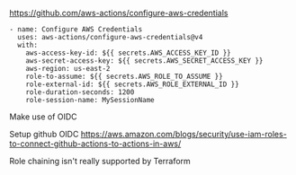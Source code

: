 https://github.com/aws-actions/configure-aws-credentials

    - name: Configure AWS Credentials
      uses: aws-actions/configure-aws-credentials@v4
      with:
        aws-access-key-id: ${{ secrets.AWS_ACCESS_KEY_ID }}
        aws-secret-access-key: ${{ secrets.AWS_SECRET_ACCESS_KEY }}
        aws-region: us-east-2
        role-to-assume: ${{ secrets.AWS_ROLE_TO_ASSUME }}
        role-external-id: ${{ secrets.AWS_ROLE_EXTERNAL_ID }}
        role-duration-seconds: 1200
        role-session-name: MySessionName


Make use of OIDC

Setup github OIDC 
https://aws.amazon.com/blogs/security/use-iam-roles-to-connect-github-actions-to-actions-in-aws/

Role chaining isn't really supported by Terraform